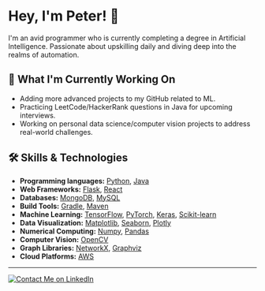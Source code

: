 # Hey, I'm Peter! 👋
I'm an avid programmer who is currently completing a degree in Artificial Intelligence. Passionate about upskilling daily and diving deep into the realms of automation.

## 🚀 What I'm Currently Working On
- Adding more advanced projects to my GitHub related to ML.
- Practicing LeetCode/HackerRank questions in Java for upcoming interviews.
- Working on personal data science/computer vision projects to address real-world challenges.

## 🛠 Skills & Technologies

* **Programming languages:** [Python](https://www.python.org/), [Java](https://www.java.com/)
* **Web Frameworks:** [Flask](https://flask.palletsprojects.com/), [React](https://reactjs.org/)
* **Databases:** [MongoDB](https://www.mongodb.com/), [MySQL](https://www.mysql.com/)
* **Build Tools:** [Gradle](https://gradle.org/), [Maven](https://maven.apache.org/)
* **Machine Learning:** [TensorFlow](https://www.tensorflow.org/), [PyTorch](https://pytorch.org/), [Keras](https://keras.io/), [Scikit-learn](https://scikit-learn.org/)
* **Data Visualization:** [Matplotlib](https://matplotlib.org/), [Seaborn](https://seaborn.pydata.org/), [Plotly](https://plotly.com/)
* **Numerical Computing:** [Numpy](https://numpy.org/), [Pandas](https://pandas.pydata.org/)
* **Computer Vision:** [OpenCV](https://opencv.org/)
* **Graph Libraries:** [NetworkX](https://networkx.org/), [Graphviz](https://www.graphviz.org/)
* **Cloud Platforms:** [AWS](https://aws.amazon.com/)

---

[![Contact Me on LinkedIn](https://img.shields.io/badge/Contact%20Me-LinkedIn-blue?style=for-the-badge&logo=linkedin)](https://www.linkedin.com/in/peter-p-ab6b3b208/)

